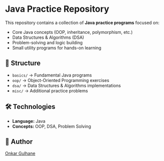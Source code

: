 # Java Practice Repository

This repository contains a collection of **Java practice programs** focused on:

- Core Java concepts (OOP, inheritance, polymorphism, etc.)
- Data Structures & Algorithms (DSA)
- Problem-solving and logic building
- Small utility programs for hands-on learning

## 📂 Structure
- `basics/` → Fundamental Java programs
- `oop/` → Object-Oriented Programming exercises
- `dsa/` → Data Structures & Algorithms implementations
- `misc/` → Additional practice problems

## 🛠️ Technologies
- **Language:** Java  
- **Concepts:** OOP, DSA, Problem Solving  

## 📌 Author
[Onkar Gulhane](https://github.com/OnkarGulhane)
